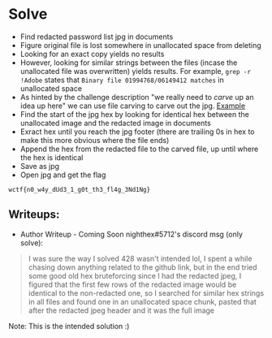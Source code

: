 # Solve

- Find redacted password list jpg in documents
- Figure original file is lost somewhere in unallocated space from deleting
- Looking for an exact copy yields no results
- However, looking for similar strings between the files (incase the unallocated file was overwritten) yields results. For example, `grep -r !Adobe` states that `Binary file 01994768/06149412 matches` in unallocated space
- As hinted by the challenge description "we really need to *carve* up an idea up here" we can use file carving to carve out the jpg. [Example](https://www.youtube.com/watch?v=MbZkMJsT2TM)
- Find the start of the jpg hex by looking for identical hex between the unallocated image and the redacted image in documents
- Exract hex until you reach the jpg footer (there are trailing 0s in hex to make this more obvious where the file ends)
- Append the hex from the redacted file to the carved file, up until where the hex is identical
- Save as jpg
- Open jpg and get the flag


`wctf{n0_w4y_dUd3_1_g0t_th3_fl4g_3Nd1Ng}`

## Writeups:
- Author Writeup - Coming Soon
nighthex#5712's discord msg (only solve):
> I was sure the way I solved 428 wasn't intended lol, I spent a while chasing down anything related to the github link, but in the end tried some good old hex bruteforcing
since I had the redacted jpeg, I figured that the first few rows of the redacted image would be identical to the non-redacted one, so I searched for similar hex strings in  all files and found one in an unallocated space chunk, pasted that after the redacted jpeg header and it was the full image

Note: This is the intended solution :)